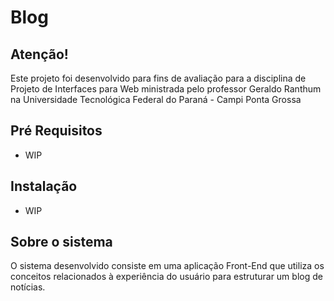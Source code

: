 # Blog

## Atenção!
Este projeto foi desenvolvido para fins de avaliação para a disciplina de Projeto de Interfaces para Web
ministrada pelo professor Geraldo Ranthum na Universidade Tecnológica Federal do Paraná - Campi Ponta Grossa

## Pré Requisitos
- WIP

## Instalação
- WIP

## Sobre o sistema
O sistema desenvolvido consiste em uma aplicação Front-End que utiliza os conceitos relacionados à experiência do usuário para estruturar um blog de notícias.
